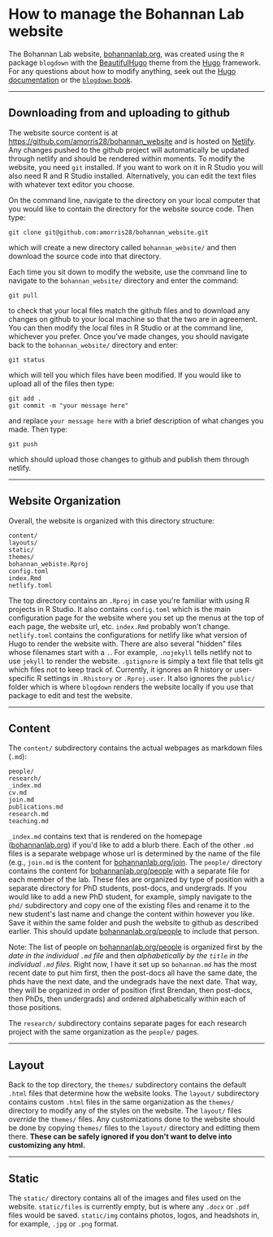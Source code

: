 # How to manage the Bohannan Lab website

The Bohannan Lab website, [bohannanlab.org](bohannanlab.org), was created using the `R` package `blogdown` with the [BeautifulHugo](https://themes.gohugo.io/beautifulhugo/) theme from the [Hugo](https://gohugo.io/) framework. For any questions about how to modify anything, seek out the [Hugo documentation](https://gohugo.io/documentation/) or the [`blogdown` book](https://bookdown.org/yihui/blogdown/).

---

## Downloading from and uploading to github

The website source content is at https://github.com/amorris28/bohannan_website and is hosted on [Netlify](netlify.com). Any changes pushed to the github project will automatically be updated through netlify and should be rendered within moments. To modify the website, you need `git` installed. If you want to work on it in R Studio you will also need R and R Studio installed. Alternatively, you can edit the text files with whatever text editor you choose.

On the command line, navigate to the directory on your local computer that you would like to contain the directory for the website source code. Then type:

```
git clone git@github.com:amorris28/bohannan_website.git
```

which will create a new directory called `bohannan_website/` and then download the source code into that directory. 

Each time you sit down to modify the website, use the command line to navigate to
the `bohannan_website/` directory and enter the command:

```
git pull
```

to check that your local files match the github files and to download any changes on github to your local machine so that the two are in
agreement. You can then modify the local files in R Studio or at the command line, whichever you prefer. Once you've made changes, you should navigate back to the  `bohannan_website/` directory and enter:

```
git status
```

which will tell you which files have been modified. If you would like to upload all of the files then type:

```
git add .
git commit -m "your message here"
```

and replace `your message here` with a brief description of what changes you made. Then type:

```
git push
```

which should upload those changes to github and publish them through netlify.

---

## Website Organization

Overall, the website is organized with this directory structure:

```
content/
layouts/
static/
themes/
bohannan_webiste.Rproj
config.toml
index.Rmd
netlify.toml
```

The top directory contains an `.Rproj` in case you're familiar with using R projects in R Studio. It also contains `config.toml` which is the main configuration page for the website where you set up the menus at the top of each page, the website url, etc. `index.Rmd` probably won't change. `netlify.toml` contains the configurations for netlify like what version of Hugo to render the website with. There are also several "hidden" files whose filenames start with a `.`. For example, `.nojekyll` tells netlify not to use `jekyll` to render the website. `.gitignore` is simply a text file that tells git which files not to keep track of. Currently, it ignores an R history or user-specific R settings in `.Rhistory` or `.Rproj.user`. It also ignores the `public/` folder which is where `blogdown` renders the website locally if you use that package to edit and test the website.

---

## Content

The `content/` subdirectory contains the actual webpages as markdown files (`.md`):

```
people/
research/
_index.md
cv.md
join.md
publications.md
research.md
teaching.md
```

`_index.md` contains text that is rendered on the homepage ([bohannanlab.org](bohannanlab.org)) if you'd like to add a blurb there. Each of the other `.md` files is a separate webpage whose url is determined by the name of the file (e.g., `join.md` is the content for [bohannanlab.org/join](bohannanlab.org/join). The `people/` directory contains the content for [bohannanlab.org/people](bohannanlab.org/people) with a separate file for each member of the lab. These files are organized by type of position with a separate directory for PhD students, post-docs, and undergrads. If you would like to add a new PhD student, for example, simply navigate to the `phd/` subdirectory and copy one of the existing files and rename it to the new student's last name and change the content within however you like. Save it within the same folder and push the website to github as described earlier. This should update [bohannanlab.org/people](bohannanlab.org/people) to include that person.

Note: The list of people on [bohannanlab.org/people](bohannanlab.org/people) is organized first by the _date in the individual `.md` file_ and then _alphabetically by the `title` in the individual `.md` files_. Right now, I have it set up so `bohannan.md` has the most recent date to put him first, then the post-docs all have the same date, the phds have the next date, and the undegrads have the next date. That way, they will be organized in order of position (first Brendan, then post-docs, then PhDs, then undergrads) and ordered alphabetically within each of those positions. 

The `research/` subdirectory contains separate pages for each research project with the same organization as the `people/` pages. 

---

## Layout

Back to the top directory, the `themes/` subdirectory contains the default `.html` files that determine how the website looks. The `layout/` subdirectory contains custom `.html` files in the same organization as the `themes/` directory to modify any of the styles on the website. The `layout/` files _override_ the `themes/` files. Any customizations done to the website should be done by copying `themes/` files to the `layout/` directory and editting them there. **These can be safely ignored if you don't want to delve into customizing any html.**

---

## Static

The `static/` directory contains all of the images and files used on the website. `static/files` is currently empty, but is where any `.docx` or `.pdf` files would be saved. `static/img` contains photos, logos, and headshots in, for example, `.jpg` or `.png` format.
